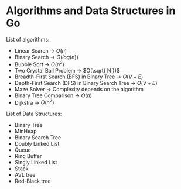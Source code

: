 # Algorithms and Data Structures in Go

List of algorithms:
  - Linear Search -> $O(n)$
  - Binary Search -> $O(log(n))$
  - Bubble Sort -> $O(n^2)$
  - Two Crystal Ball Problem -> $O(\sqrt{ N })$
  - Breadth-First Search (BFS) in Binary Tree -> $O(V + E)$
  - Depth-First Search (DFS) in Binary Search Tree -> $O(V + E)$
  - Maze Solver -> Complexity depends on the algorithm
  - Binary Tree Comparison -> $O(n)$
  - Dijkstra -> $O(n^2)$

List of Data Structures: 
  - Binary Tree
  - MinHeap
  - Binary Search Tree
  - Doubly Linked List 
  - Queue
  - Ring Buffer
  - Singly Linked List
  - Stack
  - AVL tree
  - Red-Black tree
